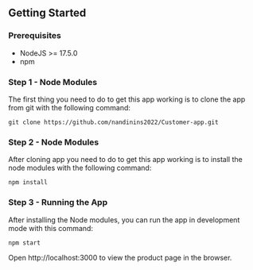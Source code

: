 
## Getting Started

### Prerequisites

* NodeJS >= 17.5.0
* npm
### Step 1 - Node Modules

The first thing you need to do to get this app working is to clone the app from git with the following command:

    git clone https://github.com/nandinins2022/Customer-app.git
    
### Step 2 - Node Modules

After cloning app you need to do to get this app working is to install the node modules with the following command:

    npm install

### Step 3 - Running the App

After installing the Node modules, you can run the  app in development mode with this command:

    npm start

Open http://localhost:3000 to view the product page in the browser.
